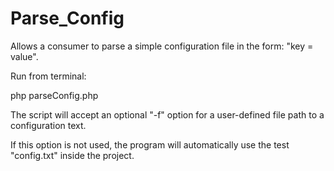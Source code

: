 # Parse_Config
Allows a consumer to parse a simple configuration file in the form: "key = value".

Run from terminal:

php parseConfig.php

The script will accept an optional "-f" option for a user-defined file path to a configuration text.  

If this option is not used, the program will automatically use the test "config.txt" inside the project.
